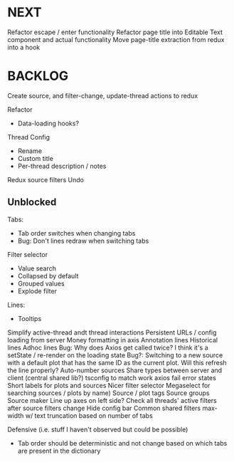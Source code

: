 # NEXT
Refactor escape / enter functionality
Refactor page title into Editable Text component and actual functionality
Move page-title extraction from redux into a hook

# BACKLOG

Create source, and filter-change, update-thread actions to redux

Refactor
* Data-loading hooks?

Thread Config
* Rename
* Custom title
* Per-thread description / notes

Redux source filters
Undo

## Unblocked
Tabs:
* Tab order switches when changing tabs
* Bug: Don't lines redraw when switching tabs

Filter selector
* Value search
* Collapsed by default
* Grouped values
* Explode filter

Lines:
* Tooltips

Simplify active-thread andt thread interactions
Persistent URLs / config loading from server
Money formatting in axis
Annotation lines
Historical lines
Adhoc lines
Bug: Why does Axios get called twice? I think it's a setState / re-render on the loading state
Bug?: Switching to a new source with a default plot that has the same ID as the current plot. Will this refresh the line properly?
Auto-number sources
Share types between server and client (central shared lib?)
tsconfig to match work
axios fail error states
Short labels for plots and sources
Nicer filter selector
Megaselect for searching sources / plots by name)
Source / plot tags
Source groups
Source maker
Line up axes on left side?
Check all threads' active filters after source filters change
Hide config bar
Common shared filters
max-width w/ text truncation based on number of tabs

Defensive (i.e. stuff I haven't observed but could be possible)
* Tab order should be deterministic and not change based on which tabs are present in the dictionary